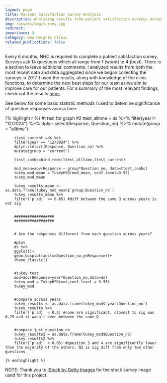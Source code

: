 ```yaml
---
layout: page
title: Patient Satisfaction Survey Analysis
description: Analyzing results from patient satisfaction surveys across time.
img: /assets/img/survey.jpg
redirect:
importance: 3
category: New Heights Clinic
related_publications: false
---
```


Every 6 months, NHC is required to complete a patient satisfaction survey. Surveys ask 14 questions which all range from 1 (worst) to 4 (best). There is a section to leave additional comments. I analyzed results from both the most recent data and data aggregated since we began collecting the surveys in 2017. I used the results, along with knowledge of the clinic functions, to determine the next best steps for our team as we aim to improve care for our patients. For a summary of the most relevant findings, check out the results [here.](/assets/html/NHC_pt_satis_survey_alltime.html)

See below for some basic statistic methods I used to detemine significance of question responses across time.

<div>
    {% highlight r %} 
        #t test for graph #2
        ttest_alltime = ds %>%
        filter(year != "12/2024") %>%
        dplyr::select(Response, Question_no) %>%
        mutate(group = "alltime")

        ttest_current =ds %>%
        filter(year == "12/2024") %>%
        dplyr::select(Response, Question_no) %>%
        mutate(group = "current")

        ttest_combo=bind_rows(ttest_alltime,ttest_current)

        mod_mean=aov(Response ~ group*Question_no, data=ttest_combo) 
        tukey_mod_mean = TukeyHSD(mod_mean, conf.level=0.95)
        tukey_mod_mean

        tukey_results_mean <- as.data.frame(tukey_mod_mean$`group:Question_no`)
        tukey_results_mean %>%
        filter(`p adj` <= 0.05) #diff between the same Q across years is not sig


        ##################
        ##################
        

        # Are the responses different from each question across years?

        #plot
        ds %>%
        ggplot()+
        geom_boxplot(aes(x=Question_no,y=Response))+
        theme_classic() 


        #tukey test 
        mod=aov(Response~year*Question_no,data=ds)
        tukey_mod = TukeyHSD(mod,conf.level = 0.95)
        tukey_mod


        #compare across years
        tukey_results <- as.data.frame(tukey_mod$`year:Question_no`)
        tukey_results %>%
        filter(`p adj` < 0.3) #none are significant, closest to sig was 0.25 and it wasn't even between the same Q


        #compare just question_no
        tukey_results2 = as.data.frame(tukey_mod$Question_no)
        tukey_results2 %>%
        filter(`p adj` < 0.05) #question 3 and 4 are significantly lower than the majority of the others. Q2 is sig diff from only two other questions
    
    {% endhighlight %}
</div>

NOTE: Thank you to [iStock by Getty Images](https://www.istockphoto.com/) for the stock survey image used for this project.